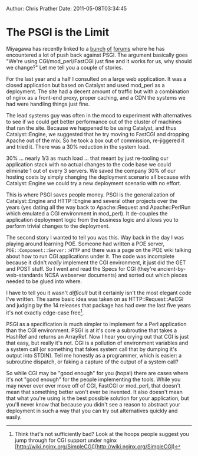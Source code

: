 Author: Chris Prather
Date: 2011-05-08T03:34:45

# The PSGI is the Limit

Miyagawa has recently linked to a [bunch](http://bit.ly/j4q5oJ) [of](http://perlmonks.org/index.pl?node_id=903569) [forums](http://bit.ly/lk9ZnO) where he has encountered a lot of push back against PSGI. The argument basically goes "We're using CGI/mod_perl/FastCGI just fine and it works for us, why should we change?" Let me tell you a couple of stories.

For the last year and a half I consulted on a large web application. It was a closed application but based on Catalyst and used mod_perl as a deployment. The site had a decent amount of traffic but with a combination of nginx as a front-end proxy, proper caching, and a CDN the systems we had were handling things just fine. 

The lead systems guy was often in the mood to experiment with alternatives to see if we could get better performance out of the cluster of machines that ran the site. Because we happened to be using Catalyst, and thus Catalyst::Engine, we suggested that he try moving to FastCGI and dropping Apache out of the mix. So he took a box out of commission, re-jiggered it and tried it. There was a 30% reduction in the system load. 

30% … nearly 1/3 as much load … that meant by just re-tooling our application stack with no actual changes to the code base we could eliminate 1 out of every 3 servers. We saved the company 30% of our hosting costs by simply changing the deployment scenario all because with Catalyst::Engine we could try a new deployment scenario with no effort.

This is where PSGI saves people money. PSGI is the generalization of Catalyst::Engine and HTTP::Engine and several other projects over the years (yes dating all the way back to Apache::Request and Apache::PerlRun which emulated a CGI environment in mod_perl). It de-couples the application deployment logic from the business logic and allows you to perform trivial changes to the deployment.

The second story I wanted to tell you was this. Way back in the day I was playing around learning POE. Someone had written a POE server, `POE::Component::Server::HTTP` and there was a page on the POE wiki talking about how to run CGI applications under it. The code was incomplete because it didn't *really* implement the CGI environment, it just did the GET and POST stuff.
So I went and read the Specs for CGI (they're ancient-by-web-standards NCSA webserver documents) and sorted out which pieces needed to be glued into where.

I have to tell you it wasn't *difficult* but it certainly isn't the most elegant code I've written. The same basic idea was taken on as HTTP::Request::AsCGI and judging by the 14 releases that package has had over the last five years it's not exactly edge-case free[^1].  

PSGI as a specification is much simpler to implement for a Perl application than the CGI environment. PSGI is at it's core a subroutine that takes a HashRef and returns an ArrayRef.
Now I hear you crying out that CGI is just that easy, but really it's not. CGI is a pollution of environment variables and a system call (or something that fakes system call that by dumping it's output into STDIN). Tell me honestly as a programmer, which is easier: a subroutine dispatch, or faking a capture of the output of a system call?

So while CGI may be "good enough" for you (hopa!) there are cases where it's not "good enough" for the people implementing the tools. While you may never ever ever move off of CGI, FastCGI or mod_perl, that doesn't mean that something better won't ever be invented. It also doesn't mean that what you're using is the best possible solution for your application, but you'll never know that because you didn't see a reason to abstract your deployment in such a way that you can try out alternatives quickly and easily.

[^1]: Think that's not sufficiently bad? Look at the hoops people suggest you jump through for CGI support under nginx [http://wiki.nginx.org/SimpleCGI](http://wiki.nginx.org/SimpleCGI)
